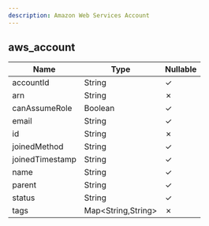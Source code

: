 ```yaml
---
description: Amazon Web Services Account
---
```

aws_account
-----------

| **Name**        | **Type**           | **Nullable** |
| --------------- | ------------------ | ------------ |
| accountId       | String             | &check;      |
| arn             | String             | &cross;      |
| canAssumeRole   | Boolean            | &check;      |
| email           | String             | &check;      |
| id              | String             | &cross;      |
| joinedMethod    | String             | &check;      |
| joinedTimestamp | String             | &check;      |
| name            | String             | &check;      |
| parent          | String             | &check;      |
| status          | String             | &check;      |
| tags            | Map<String,String> | &cross;      |
